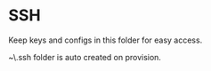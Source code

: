 # SSH
Keep keys and configs in this folder for easy access.

~\\.ssh folder is auto created on provision.